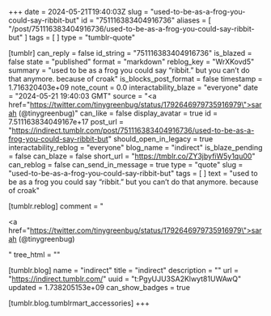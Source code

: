 +++
date = 2024-05-21T19:40:03Z
slug = "used-to-be-as-a-frog-you-could-say-ribbit-but"
id = "751116383404916736"
aliases = [ "/post/751116383404916736/used-to-be-as-a-frog-you-could-say-ribbit-but" ]
tags = [ ]
type = "tumblr-quote"

[tumblr]
can_reply = false
id_string = "751116383404916736"
is_blazed = false
state = "published"
format = "markdown"
reblog_key = "WrXKovd5"
summary = "used to be as a frog you could say “ribbit.” but you can’t do that anymore. because of croak"
is_blocks_post_format = false
timestamp = 1.716320403e+09
note_count = 0.0
interactability_blaze = "everyone"
date = "2024-05-21 19:40:03 GMT"
source = "<a href=\"https://twitter.com/tinygreenbug/status/1792646979735916979\">sarah (@tinygreenbug)</a>"
can_like = false
display_avatar = true
id = 7.511163834049167e+17
post_url = "https://indirect.tumblr.com/post/751116383404916736/used-to-be-as-a-frog-you-could-say-ribbit-but"
should_open_in_legacy = true
interactability_reblog = "everyone"
blog_name = "indirect"
is_blaze_pending = false
can_blaze = false
short_url = "https://tmblr.co/ZY3jbyfiW5y1qu00"
can_reblog = false
can_send_in_message = true
type = "quote"
slug = "used-to-be-as-a-frog-you-could-say-ribbit-but"
tags = [ ]
text = "used to be as a frog you could say “ribbit.” but you can’t do that anymore. because of croak"

[tumblr.reblog]
comment = "<p><a href=\"https://twitter.com/tinygreenbug/status/1792646979735916979\">sarah (@tinygreenbug)</a></p>"
tree_html = ""

[tumblr.blog]
name = "indirect"
title = "indirect"
description = ""
url = "https://indirect.tumblr.com/"
uuid = "t:PgyUJU3SA2Klwyt81UWAwQ"
updated = 1.738205153e+09
can_show_badges = true

[tumblr.blog.tumblrmart_accessories]
+++
